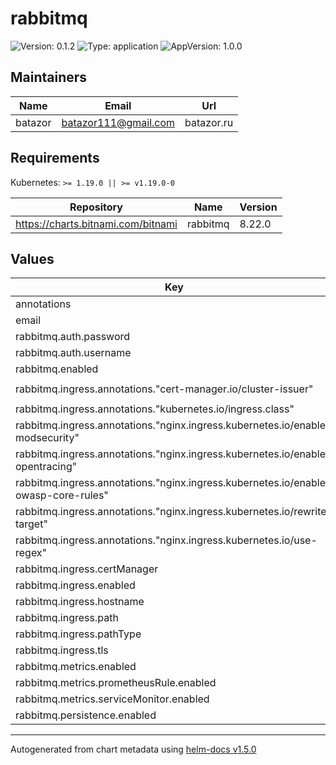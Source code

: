 # rabbitmq

![Version: 0.1.2](https://img.shields.io/badge/Version-0.1.2-informational?style=flat-square) ![Type: application](https://img.shields.io/badge/Type-application-informational?style=flat-square) ![AppVersion: 1.0.0](https://img.shields.io/badge/AppVersion-1.0.0-informational?style=flat-square)

## Maintainers

| Name | Email | Url |
| ---- | ------ | --- |
| batazor | batazor111@gmail.com | batazor.ru |

## Requirements

Kubernetes: `>= 1.19.0 || >= v1.19.0-0`

| Repository | Name | Version |
|------------|------|---------|
| https://charts.bitnami.com/bitnami | rabbitmq | 8.22.0 |

## Values

| Key | Type | Default | Description |
|-----|------|---------|-------------|
| annotations | object | `{}` |  |
| email | string | `"mymail@gmail.com"` |  |
| rabbitmq.auth.password | string | `"admin"` |  |
| rabbitmq.auth.username | string | `"admin"` |  |
| rabbitmq.enabled | bool | `true` |  |
| rabbitmq.ingress.annotations."cert-manager.io/cluster-issuer" | string | `"cert-manager-production"` |  |
| rabbitmq.ingress.annotations."kubernetes.io/ingress.class" | string | `"nginx"` |  |
| rabbitmq.ingress.annotations."nginx.ingress.kubernetes.io/enable-modsecurity" | string | `"true"` |  |
| rabbitmq.ingress.annotations."nginx.ingress.kubernetes.io/enable-opentracing" | string | `"true"` |  |
| rabbitmq.ingress.annotations."nginx.ingress.kubernetes.io/enable-owasp-core-rules" | string | `"true"` |  |
| rabbitmq.ingress.annotations."nginx.ingress.kubernetes.io/rewrite-target" | string | `"/$1"` |  |
| rabbitmq.ingress.annotations."nginx.ingress.kubernetes.io/use-regex" | string | `"true"` |  |
| rabbitmq.ingress.certManager | bool | `true` |  |
| rabbitmq.ingress.enabled | bool | `true` |  |
| rabbitmq.ingress.hostname | string | `"shortlink.ddns.net"` |  |
| rabbitmq.ingress.path | string | `"/rabbitmq/?(.*)"` |  |
| rabbitmq.ingress.pathType | string | `"Prefix"` |  |
| rabbitmq.ingress.tls | bool | `true` |  |
| rabbitmq.metrics.enabled | bool | `true` |  |
| rabbitmq.metrics.prometheusRule.enabled | bool | `true` |  |
| rabbitmq.metrics.serviceMonitor.enabled | bool | `true` |  |
| rabbitmq.persistence.enabled | bool | `false` |  |

----------------------------------------------
Autogenerated from chart metadata using [helm-docs v1.5.0](https://github.com/norwoodj/helm-docs/releases/v1.5.0)
